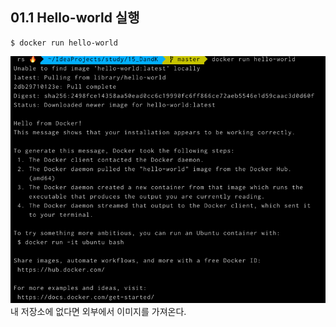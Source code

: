 ## 01.1 Hello-world 실행
```
$ docker run hello-world
```
![img.png](img.png)
내 저장소에 없다면 외부에서 이미지를 가져온다.